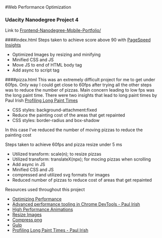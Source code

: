 #Web Performance Optimization
### Udacity Nanodegree Project 4

Link to [Frontend-Nanodegree-Mobile-Portfolio/](http://projects.jordanyong.com/frontend-nanodegree-mobile-portfolio/)



####index.html
Steps taken to achieve score above 90 with [PageSpeed Insights](https://developers.google.com/speed/pagespeed/insights/)
* Optimized Images by resizing and minifying
* Minified CSS and JS
* Move JS to end of HTML body tag
* Add async to script tag


####pizza.html
This was an extremely difficult project for me to get under 60fps.
Only way I could get close to 60fps after trying all the other steps was to reduce the number of pizzas.
Main concern leading to low fps was the long paint time. There were two insights that lead to long paint times by Paul Irish [Profiling Long Paint Times](http://updates.html5rocks.com/2013/02/Profiling-Long-Paint-Times-with-DevTools-Continuous-Painting-Mode)
* CSS styles: background-attachment:fixed
* Reduce the painting cost of the areas that get repainted
* CSS styles: border-radius and box-shadow

In this case I've reduced the number of moving pizzas to reduce the painting cost


Steps taken to achieve 60fps and pizza resize under 5 ms
* Utilized transform: scale(n); to resize pizzas
* Utilized transform: translateX(npx); for mocing pizzas when scrolling
* Add async in JS
* Minified CSS and JS
* compressed and utilized svg formats for images
* Reduced number of pizzas to reduce cost of areas that get repainted


Resources used throughout this project
* [Optimizing Performance](https://developers.google.com)
* [Advanced performance tooling in Chrome DevTools - Paul Irish](https://www.youtube.com/watch?v=0xx_dkv9DEY)
* [High Performance Animations](http://www.html5rocks.com/en/tutorials/speed/high-performance-animations/)
* [Resize Images](http://www.picresize.com/)
* [Compress png](https://tinypng.com/)
* [Gulp](https://gulpjs.com)
* [Profiling Long Paint Times - Paul Irish](http://updates.html5rocks.com/2013/02/Profiling-Long-Paint-Times-with-DevTools-Continuous-Painting-Mode)
